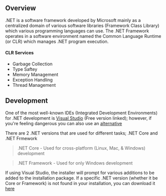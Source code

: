 ## Overview
.NET is a software framework developed by Microsoft mainly as a centralized domain of various software libraries (Framework Class Library) which various programming languages can use. The .NET Framework operates in a software environment named the Common Language Runtime (or CLR) which manages .NET program execution. 

#### CLR Services
- Garbage Collection
- Type Saftey
- Memory Management
- Exception Handling 
- Thread Management

## Development
One of the most well-known IDEs (Integrated Development Environments) for .NET development is [Visual Studio](https://visualstudio.microsoft.com/thank-you-downloading-visual-studio/?sku=Community&rel=15#) (Free version linked); however, if you're feeling dangerous you can also use an [alternative](http://web.archive.org/web/20071217202115/http://www.dotnetcoders.com/web/Articles/ShowArticle.aspx?article=49)

There are 2 .NET versions that are used for different tasks; .NET Core and .NET Frmework

> .NET Core - Used for cross-platform (Linux, Mac, & Windows) development

> .NET Framework - Used for only Windows development

If using Visual Studio, the installer will prompt for various additions to be added to the installation package. If a specific .NET version (whether it be Core or Framework) is not found in your installation, you can download it [here](https://dotnet.microsoft.com/download)
